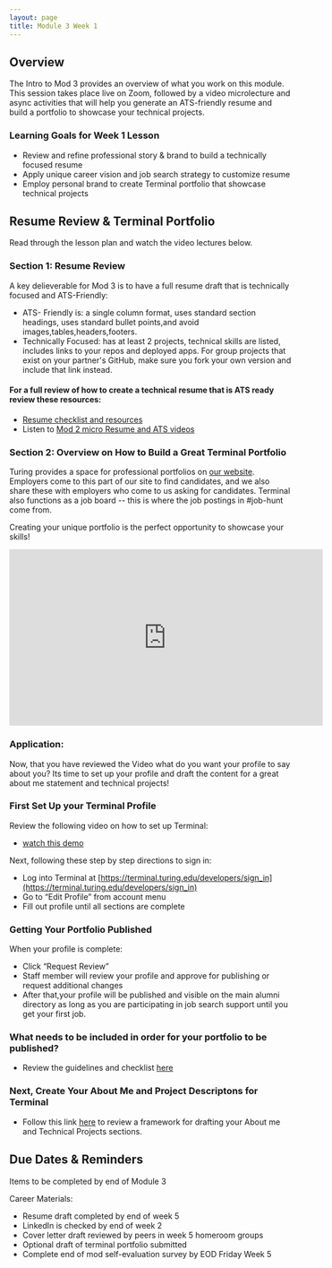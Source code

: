 ```yaml
---
layout: page
title: Module 3 Week 1
---
```


## Overview
The Intro to Mod 3 provides an overview of what you work on this module. This session takes place live on Zoom, followed by a video microlecture and async activities that will help you generate an ATS-friendly resume and build a portfolio to showcase your technical projects.

### Learning Goals for Week 1 Lesson

* Review and refine professional story & brand to build a technically focused resume
* Apply unique career vision and job search strategy to customize resume
* Employ personal brand to create Terminal portfolio that showcase technical projects 

##  Resume Review & Terminal Portfolio
Read through the lesson plan and watch the video lectures below. 

### Section 1: Resume Review 
A key delieverable for Mod 3 is to have a full resume draft that is technically focused and ATS-Friendly: 
* ATS- Friendly is: a single column format, uses standard section headings, uses standard bullet points,and
avoid images,tables,headers,footers.
* Technically Focused: has at least 2 projects, technical skills are listed, includes links to your repos and deployed apps. For group projects that exist on your partner's GitHub, make sure you fork your own version and include that link instead.

#### For a full review of how to create a technical resume that is ATS ready review these resources:
* [Resume checklist and resources](https://careerdev.turing.edu/resources/resume_resources)
* Listen to [Mod 2 micro Resume and ATS videos](https://careerdev.turing.edu/module_two/mod2_week1) 

###  Section 2: Overview on How to Build a Great Terminal Portfolio
Turing provides a space for professional portfolios on [our website](https://terminal.turing.edu). Employers come to this part of our site to find candidates, and we also share these with employers who come to us asking for candidates. Terminal also functions as a job board -- this is where the job postings in #job-hunt come from. 

Creating your unique portfolio is the perfect opportunity to showcase your skills!

<iframe width="560" height="315" src="https://www.youtube.com/embed/qXFJjGpeygg" title="YouTube video player" frameborder="0" allow="accelerometer; autoplay; clipboard-write; encrypted-media; gyroscope; picture-in-picture" allowfullscreen></iframe>

### Application:
Now, that you have reviewed the Video what do you want your profile to say about you? Its time to set up your profile and draft the content for a great about me statement and technical projects!

### First Set Up your Terminal Profile
Review the following video on how to set up Terminal: 
* [watch this demo](https://drive.google.com/file/d/1NqHrdkr0B5wEvEaH9Z8dJK56TcSJoV_t/view)

Next, following these step by step directions to sign in: 
* Log into Terminal at [https://terminal.turing.edu/developers/sign_in](https://terminal.turing.edu/developers/sign_in)
* Go to “Edit Profile” from account menu
* Fill out profile until all sections are complete

### Getting Your Portfolio Published
When your profile is complete:
* Click “Request Review”
* Staff member will review your profile and approve for publishing or request additional changes
* After that,your profile will be published and visible on the main alumni directory as long as you are participating in job search support until you get your first job. 

### What needs to be included in order for your portfolio to be published?
* Review the guidelines and checklist [here](https://careerdev.turing.edu/resources/resume_resources)

### Next, Create Your About Me and Project Descriptons for Terminal  
* Follow this link [here](https://careerdev.turing.edu/resources/terminal_directions) to review a framework for drafting your About me and Technical Projects sections.   

## Due Dates & Reminders
Items to be completed by end of Module 3

Career Materials:
* Resume draft completed by end of week 5
* LinkedIn is checked by end of week 2
* Cover letter draft reviewed by peers in week 5 homeroom groups
* Optional draft of terminal portfolio submitted
* Complete end of mod self-evaluation survey by EOD Friday Week 5
